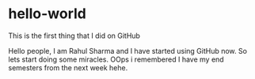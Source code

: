 # hello-world
This is the first thing that I did on GitHub

Hello people, 
I am Rahul Sharma  and I have started using GitHub now. 
So lets start doing some miracles. 
OOps i remembered I have my end semesters from the next week hehe. 

